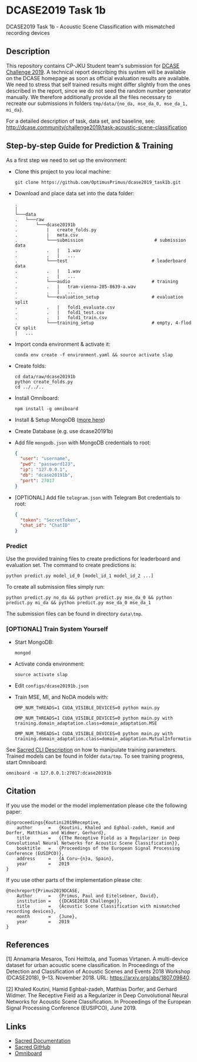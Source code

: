 # DCASE2019 Task 1b
DCASE2019 Task 1b - Acoustic Scene Classification with mismatched recording devices 


## Description
This repository contains CP-JKU Student team's submission for [DCASE Challenge 2019](http://dcase.community/challenge2019/). A technical report describing this system will be available on the DCASE homepage as soon as official evaluation results are available. We need to stress that self trained results might differ slightly from the ones described in the report, since we do not seed the random number generator manually. We therefore additionally provide all the files necessary to recreate our submissions in  folders `tmp/data/{no_da, mse_da_0, mse_da_1, mi_da}`.

For a detailed description of task, data set, and baseline, see:
http://dcase.community/challenge2019/task-acoustic-scene-classification


## Step-by-step Guide for Prediction & Training

As a first step we need to set up the environment:
- Clone this project to you local machine:
    ```
    git clone https://github.com/OptimusPrimus/dcase2019_task1b.git
    ```
- Download and place data set into the data folder:
    ```
    .
    │
    └───data
    .   └───raw
    .       └───dcase20191b
    .           |   create_folds.py
    .           |   meta.csv 
    .           └───submission                           # submission data
    .           .   |   1.wav
    .           .   |   ...
    .           └───test                                # leaderboard data
    .           .   |   1.wav
    .           .   |   ...
    .           └───audio                               # training
    .           .   |   tram-vienna-285-8639-a.wav
    .           .   |   ...
    .           └───evaluation_setup                    # evaluation split
    .           .   |   fold1_evaluate.csv 
    .           .   |   fold1_test.csv
    .           .   |   fold1_train.csv
    .           └───training_setup                      # empty, 4-flod CV split
    |   ...
    
    ```

- Import conda environment & activate it: 
    ```
    conda env create -f environment.yaml && source activate slap
    ```
- Create folds:
    ```
    cd data/raw/dcase20191b
    python create_folds.py
    cd ../../..
    ```
- Install Omniboard:
    
    ```
    npm install -g omniboard
    ```
- Install & Setup MongoDB ([more here](https://docs.mongodb.com/manual/tutorial/install-mongodb-on-ubuntu/))
- Create Database (e.g. use dcase20191b)
- Add file `mongodb.json` with MongoDB credentials to root: 
    ```json
    {
      "user": "username",
      "pwd": "password123",
      "ip": "127.0.0.1",
      "db": "dcase20191b",
      "port": 27017
    }
    ```
- [OPTIONAL] Add file `telegram.json` with Telegram Bot credentials to root: 
    ```json
    {
      "token": "SecretToken",
      "chat_id": "ChatID"
    }
    ```


### Predict

Use the provided training files to create predictions for leaderboard and evaluation set.
The command to create predictions is:
```
python predict.py model_id_0 [model_id_1 model_id_2 ...]
```
To create all submission files simply run:
```
python predict.py no_da && python predict.py mse_da_0 && python predict.py mi_da && python predict.py mse_da_0 mse_da_1
```
The submission files can be found in directory `data\tmp`.

### [OPTIONAL] Train System Yourself
- Start MongoDB:
    ```
    mongod
    ```

- Activate conda environment:
    ```
    source activate slap
    ```
- Edit `configs/dcase20191b.json`
- Train MSE, MI, and NoDA models with:
    ```
    OMP_NUM_THREADS=1 CUDA_VISIBLE_DEVICES=0 python main.py
    ```
    ```
    OMP_NUM_THREADS=1 CUDA_VISIBLE_DEVICES=0 python main.py with training.domain_adaptation.class=domain_adaptation.MSE
    ```
    ```
    OMP_NUM_THREADS=1 CUDA_VISIBLE_DEVICES=0 python main.py with training.domain_adaptation.class=domain_adaptation.MutualInformationDA
    ```
   
See [Sacred CLI Description](https://sacred.readthedocs.io/en/latest/command_line.html) on how to manipulate training parameters.
Trained models can be found in folder `data/tmp`.
To see training progress, start Omniboard:
```
omniboard -m 127.0.0.1:27017:dcase20191b
``` 

## Citation

If you use the model or the model implementation please cite the following paper:
```
@inproceedings{Koutini2019Receptive,
    author      =   {Koutini, Khaled and Eghbal-zadeh, Hamid and Dorfer, Matthias and Widmer, Gerhard},
    title       =   {{The Receptive Field as a Regularizer in Deep Convolutional Neural Networks for Acoustic Scene Classification}},
    booktitle   =   {Proceedings of the European Signal Processing Conference (EUSIPCO)},
    address     =   {A Coru~{n}a, Spain},
    year        =   2019
}
```
If you use other parts of the implementation please cite:
```
@techreport{Primus2019DCASE,
    Author      =   {Primus, Paul and Eitelsebner, David},
    institution =   {{DCASE2018 Challenge}},
    title       =   {Acoustic Scene Classification with mismatched recording devices},
    month       =   {June},
    year        =   2019
}
```

## References

[1] Annamaria Mesaros, Toni Heittola, and Tuomas Virtanen. A multi-device dataset for urban acoustic scene classification. In Proceedings of the Detection and Classification of Acoustic Scenes and Events 2018 Workshop (DCASE2018), 9–13. November 2018. URL: https://arxiv.org/abs/1807.09840.

[2] Khaled Koutini, Hamid Eghbal-zadeh, Matthias Dorfer, and Gerhard Widmer. The Receptive Field as a Regularizer in Deep Convolutional Neural Networks for Acoustic Scene Classification. In Proceedings of the European Signal Processing Conference (EUSIPCO), June 2019.

## Links
- [Sacred Documentation](https://sacred.readthedocs.io/en/latest/quickstart.html)
- [Sacred GitHub](https://github.com/IDSIA/sacred)
- [Omniboard](https://github.com/vivekratnavel/omniboard)

